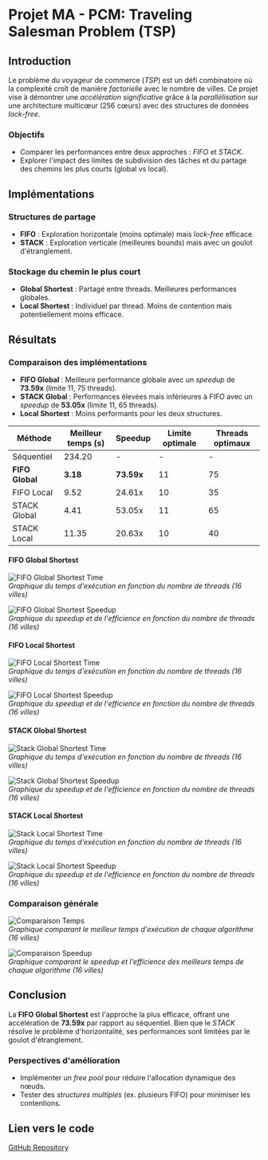 # Projet MA - PCM: Traveling Salesman Problem (TSP)

## Introduction

Le problème du voyageur de commerce (*TSP*) est un défi combinatoire où la complexité croît de manière *factorielle* avec le nombre de villes. Ce projet vise à démontrer une *accélération significative* grâce à la *parallélisation* sur une architecture multicœur (256 cœurs) avec des structures de données *lock-free*.

### Objectifs
- Comparer les performances entre deux approches : *FIFO* et *STACK*.
- Explorer l'impact des limites de subdivision des tâches et du partage des chemins les plus courts (global vs local).

## Implémentations

### Structures de partage
- **FIFO** : Exploration horizontale (moins optimale) mais *lock-free* efficace.
- **STACK** : Exploration verticale (meilleures bounds) mais avec un goulot d'étranglement.

### Stockage du chemin le plus court
- **Global Shortest** : Partagé entre threads. Meilleures performances globales.
- **Local Shortest** : Individuel par thread. Moins de contention mais potentiellement moins efficace.

## Résultats

### Comparaison des implémentations
- **FIFO Global** : Meilleure performance globale avec un *speedup* de **73.59x** (limite 11, 75 threads).
- **STACK Global** : Performances élevées mais inférieures à FIFO avec un *speedup* de **53.05x** (limite 11, 65 threads).
- **Local Shortest** : Moins performants pour les deux structures.

| Méthode        | Meilleur temps (s) | Speedup   | Limite optimale | Threads optimaux |
|----------------|--------------------|-----------|-----------------|------------------|
| Séquentiel     | 234.20            | -         | -               | -                |
| **FIFO Global**| **3.18**          | **73.59x**| 11              | 75               |
| FIFO Local     | 9.52              | 24.61x    | 10              | 35               |
| STACK Global   | 4.41              | 53.05x    | 11              | 65               |
| STACK Local    | 11.35             | 20.63x    | 10              | 40               |

#### FIFO Global Shortest
![FIFO Global Shortest Time](images/fifo_gs_time.png)  
*Graphique du temps d'exécution en fonction du nombre de threads (16 villes)*

![FIFO Global Shortest Speedup](images/fifo_gs_speedup_efficiency.png)  
*Graphique du speedup et de l'efficience en fonction du nombre de threads (16 villes)*

#### FIFO Local Shortest
![FIFO Local Shortest Time](images/fifo_ls_time.png)  
*Graphique du temps d'exécution en fonction du nombre de threads (16 villes)*

![FIFO Local Shortest Speedup](images/fifo_ls_speedup_efficiency.png)  
*Graphique du speedup et de l'efficience en fonction du nombre de threads (16 villes)*

#### STACK Global Shortest
![Stack Global Shortest Time](images/stack_gs_time.png)  
*Graphique du temps d'exécution en fonction du nombre de threads (16 villes)*

![Stack Global Shortest Speedup](images/stack_gs_speedup_efficiency.png)  
*Graphique du speedup et de l'efficience en fonction du nombre de threads (16 villes)*

#### STACK Local Shortest
![Stack Local Shortest Time](images/stack_ls_time.png)  
*Graphique du temps d'exécution en fonction du nombre de threads (16 villes)*

![Stack Local Shortest Speedup](images/stack_ls_speedup_efficiency.png)  
*Graphique du speedup et de l'efficience en fonction du nombre de threads (16 villes)*

### Comparaison générale
![Comparaison Temps](images/compare_time.png)  
*Graphique comparant le meilleur temps d'exécution de chaque algorithme (16 villes)*

![Comparaison Speedup](images/compare_speedup_efficiency.png)  
*Graphique comparant le speedup et l'efficience des meilleurs temps de chaque algorithme (16 villes)*

## Conclusion

La **FIFO Global Shortest** est l'approche la plus efficace, offrant une accélération de **73.59x** par rapport au séquentiel. Bien que le *STACK* résolve le problème d'horizontalité, ses performances sont limitées par le goulot d'étranglement.

### Perspectives d'amélioration
- Implémenter un *free pool* pour réduire l'allocation dynamique des nœuds.
- Tester des *structures multiples* (ex. plusieurs FIFO) pour minimiser les contentions.

## Lien vers le code
[GitHub Repository](https://github.com/Eleczoo/pcm_projet)
